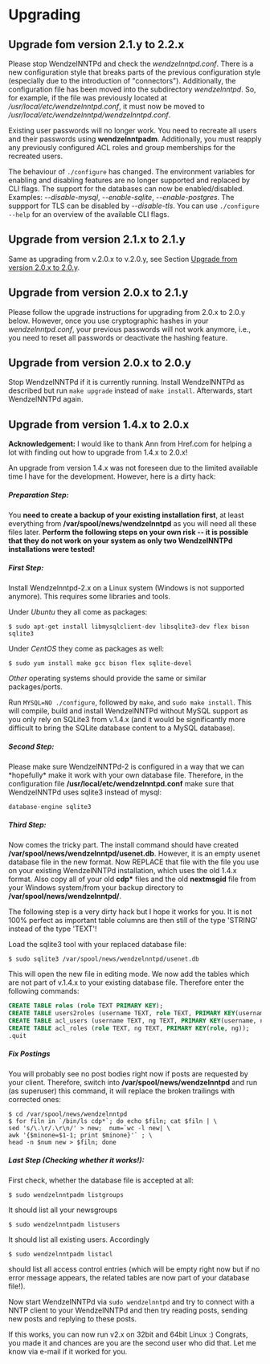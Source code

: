 # Upgrading

## Upgrade fom version 2.1.y to 2.2.x

Please stop WendzelNNTPd and check the *wendzelnntpd.conf*. There is a
new configuration style that breaks parts of the previous configuration
style (especially due to the introduction of "connectors").
Additionally, the configuration file has been moved into the subdirectory
*wendzelnntpd*. So, for example, if the file was previously located at
*/usr/local/etc/wendzelnntpd.conf*, it must now be moved to
*/usr/local/etc/wendzelnntpd/wendzelnntpd.conf*.

Existing user passwords will no longer work. You need to recreate all
users and their passwords using **wendzelnntpadm**. Additionally, you
must reapply any previously configured ACL roles and group memberships
for the recreated users.

The behaviour of `./configure` has changed. The environment variables
for enabling and disabling features are no longer supported and replaced
by CLI flags. The support for the databases can now be enabled/disabled.
Examples: *\--disable-mysql*, *\--enable-sqlite*, *\--enable-postgres*. The
suppport for TLS can be disabled by *\--disable-tls*. You can use
`./configure --help` for an overview of the available CLI flags.

## Upgrade from version 2.1.x to 2.1.y

Same as upgrading from v.2.0.x to v.2.0.y, see Section
[Upgrade from version 2.0.x to 2.0.y](#upgrade-from-version-20x-to-20y).

## Upgrade from version 2.0.x to 2.1.y

Please follow the upgrade instructions for upgrading from 2.0.x to 2.0.y
below. However, once you use cryptographic hashes in your
*wendzelnntpd.conf*, your previous passwords will not work anymore,
i.e., you need to reset all passwords or deactivate the hashing feature.

## Upgrade from version 2.0.x to 2.0.y

Stop WendzelNNTPd if it is currently running. Install WendzelNNTPd as
described but run `make upgrade` instead of `make install`.
Afterwards, start WendzelNNTPd again.

## Upgrade from version 1.4.x to 2.0.x

**Acknowledgement:** I would like to thank Ann from Href.com for helping
a lot with finding out how to upgrade from 1.4.x to 2.0.x!

An upgrade from version 1.4.x was not foreseen due to the limited
available time I have for the development. However, here is a dirty
hack:

##### Preparation Step:

You **need to create a backup of your existing installation first**, at
least everything from **/var/spool/news/wendzelnntpd** as you will need
all these files later. **Perform the following steps on your own risk --
it is possible that they do not work on your system as only two
WendzelNNTPd installations were tested!**

##### First Step:

Install Wendzelnntpd-2.x on a Linux system (Windows is not supported
anymore). This requires some libraries and tools.

Under *Ubuntu* they all come as packages:
```console
$ sudo apt-get install libmysqlclient-dev libsqlite3-dev flex bison sqlite3
```

Under *CentOS* they come as packages as well:
```console
$ sudo yum install make gcc bison flex sqlite-devel
```

*Other* operating systems should provide the same or similar
packages/ports.

Run `MYSQL=NO ./configure`, followed by `make`, and `sudo make install`.
This will compile, build and install WendzelNNTPd without
MySQL support as you only rely on SQLite3 from v.1.4.x (and it would be
significantly more difficult to bring the SQLite database content to a
MySQL database).

##### Second Step:

Please make sure WendzelNNTPd-2 is configured in a way that we can
\*hopefully\* make it work with your own database file. Therefore, in
the configuration file **/usr/local/etc/wendzelnntpd.conf** make sure
that WendzelNNTPd uses sqlite3 instead of mysql:
```init
database-engine sqlite3
```

##### Third Step:

Now comes the tricky part. The install command should have created
**/var/spool/news/wendzelnntpd/usenet.db**. However, it is an empty
usenet database file in the new format. Now REPLACE that file with the
file you use on your existing WendzelNNTPd installation, which uses the
old 1.4.x format. Also copy all of your old **cdp\*** files and the old
**nextmsgid** file from your Windows system/from your backup directory
to **/var/spool/news/wendzelnntpd/**.

The following step is a very dirty hack but I hope it works for you. It
is not 100% perfect as important table columns are then still of the
type 'STRING' instead of the type 'TEXT'!

Load the sqlite3 tool with your replaced database file:
```console
$ sudo sqlite3 /var/spool/news/wendzelnntpd/usenet.db
```

This will open the new file in editing mode. We now add the tables which
are not part of v.1.4.x to your existing database file. Therefore enter
the following commands:
```sql
CREATE TABLE roles (role TEXT PRIMARY KEY);
CREATE TABLE users2roles (username TEXT, role TEXT, PRIMARY KEY(username, role));
CREATE TABLE acl_users (username TEXT, ng TEXT, PRIMARY KEY(username, ng));
CREATE TABLE acl_roles (role TEXT, ng TEXT, PRIMARY KEY(role, ng));
.quit
```

##### Fix Postings

You will probably see no post bodies right now if posts are requested by
your client. Therefore, switch into **/var/spool/news/wendzelnntpd** and
run (as superuser) this command, it will replace the broken trailings
with corrected ones:
```console
$ cd /var/spool/news/wendzelnntpd
$ for filn in `/bin/ls cdp*`; do echo $filn; cat $filn | \
sed 's/\.\r/.\r\n/' > new;  num=`wc -l new| \
awk '{$minone=$1-1; print $minone}'` ; \
head -n $num new > $filn; done
```

##### Last Step (Checking whether it works!):

First check, whether the database file is accepted at all:
```console
$ sudo wendzelnntpadm listgroups
```

It should list all your newsgroups
```console
$ sudo wendzelnntpadm listusers
```

It should list all existing users. Accordingly
```console
$ sudo wendzelnntpadm listacl
```

should list all access control entries (which will be empty right now
but if no error message appears, the related tables are now part of your
database file!).

Now start WendzelNNTPd via `sudo wendzelnntpd` and try to connect with
a NNTP client to your WendzelNNTPd and then try reading posts, sending
new posts and replying to these posts.

If this works, you can now run v2.x on 32bit and 64bit Linux :)
Congrats, you made it and chances are you are the second user who did
that. Let me know via e-mail if it worked for you.
